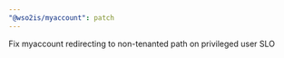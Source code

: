 ```yaml
---
"@wso2is/myaccount": patch
---
```


Fix myaccount redirecting to non-tenanted path on privileged user SLO

